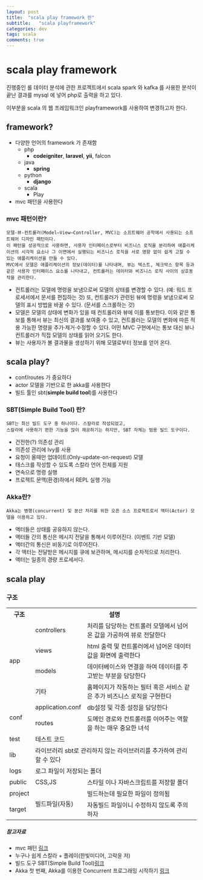 ```yaml
---
layout: post
title:  "scala play framework 란"
subtitle:   "scala playframework"
categories: dev
tags: scala
comments: true
---
```

# scala play framework

진행중인 롤 데이터 분석에 관한 프로젝트에서 scala spark 와 kafka 를 사용한 분석이 끝난 결과를 mysql 에 넣어 php로 출력을 하고 있다.

이부분을 scala 의 웹 프레임워크인 playframework를 사용하여 변경하고자 한다.


## framework?
* 다양한 언어의 framework 가 존재함
	* php
		- **codeigniter**, **laravel**, **yii**, falcon
	* java
		- **spring**
	* python
		- **django**
	* scala
		- Play
* mvc 패턴을 사용한다

### mvc 패턴이란?
```
모델-뷰-컨트롤러(Model–View–Controller, MVC)는 소프트웨어 공학에서 사용되는 소프트웨어 디자인 패턴이다.
이 패턴을 성공적으로 사용하면, 사용자 인터페이스로부터 비즈니스 로직을 분리하여 애플리케이션의 시각적 요소나 그 이면에서 실행되는 비즈니스 로직을 서로 영향 없이 쉽게 고칠 수 있는 애플리케이션을 만들 수 있다.
MVC에서 모델은 애플리케이션의 정보(데이터)를 나타내며, 뷰는 텍스트, 체크박스 항목 등과 같은 사용자 인터페이스 요소를 나타내고, 컨트롤러는 데이터와 비즈니스 로직 사이의 상호동작을 관리한다.
```
* 컨트롤러는 모델에 명령을 보냄으로써 모델의 상태를 변경할 수 있다. (예: 워드 프로세서에서 문서를 편집하는 것) 또, 컨트롤러가 관련된 뷰에 명령을 보냄으로써 모델의 표시 방법을 바꿀 수 있다. (문서를 스크롤하는 것)
* 모델은 모델의 상태에 변화가 있을 때 컨트롤러와 뷰에 이를 통보한다. 이와 같은 통보를 통해서 뷰는 최신의 결과를 보여줄 수 있고, 컨트롤러는 모델의 변화에 따른 적용 가능한 명령을 추가·제거·수정할 수 있다. 어떤 MVC 구현에서는 통보 대신 뷰나 컨트롤러가 직접 모델의 상태를 읽어 오기도 한다.
* 뷰는 사용자가 볼 결과물을 생성하기 위해 모델로부터 정보를 얻어 온다.

## scala play?

* conf/routes 가 중요하다
* actor 모델을 기반으로 한 akka를 사용한다
* 빌드 툴인 sbt(**simple build tool**)를 사용한다


### SBT(Simple Build Tool) 란?
```
SBT는 최신 빌드 도구 중 하나이다. 스칼라로 작성되었고,
스칼라에 사용하기 편한 기능을 많이 제공하기는 하지만, SBT 자체는 범용 빌드 도구이다.
```
* 건전한(?) 의존성 관리
* 의존성 관리에 Ivy를 사용
* 요청이 올때만 업데이트(Only-update-on-request) 모델
* 태스크를 작성할 수 있도록 스칼라 언어 전체를 지원
* 연속으로 명령 실행
* 프로젝트 문맥(환경)하에서 REPL 실행 가능

### Akka란?
```
Akka는 병행(concurrent) 및 분산 처리를 위한 오픈 소스 프로젝트로서 액터(Actor) 모델을 이용하고 있다.
```
* 액터들은 상태를 공유하지 않는다.
* 액터들 간의 통신은 메시지 전달을 통해서 이루어진다. (이벤트 기반 모델)
* 액터간의 통신은 비동기로 이루어진다.
* 각 액터는 전달받은 메시지를 큐에 보관하며, 메시지를 순차적으로 처리한다.
* 액터는 일종의 경량 프로세서다.


## scala play

### 구조
<table>
<tr>
<th>구조</th><th colspan='2'>설명</th>
<tr>
<tr>
<td rowspan='4'>app</td><td>controllers</td><td>처리를 담당하는 컨트롤러 모델에서 넘어온 값을 가공하여 뷰로 전달한다</td>
</tr>
<tr>
<td>views</td><td>html 출력 및 컨트롤러에서 넘어온 데이터 값을 화면에 출력한다</td>
</tr>

<tr>
<td>models</td><td>데이터베이스와 연결을 하여 데이터를 주고받는 부분을 담당한다</td>
</tr>
<tr>
<td>기타</td><td>홈페이지가 작동하는 필터 혹은 서비스 같은 추가 비즈니스 로직을 구현한다</td>
</tr>
<tr>
<td rowspan='2'>conf</td><td>application.conf</td><td>db설정 및 각종 설정을 담당한다</td>
</tr>
<tr>
<td>routes</td><td>도메인 경로와 컨트롤러를 이어주는 역할을 하는 매우 중요한 녀석</td>
</tr>
<tr>
<td>test</td><td colspan=2>테스트 코드</td>
</tr>
<tr>
<td>lib</td><td colspan=2>라이브러리 sbt로 관리하지 않는 라이브러리를 추가하여 관리 할 수 있다</td>
</tr>
<tr>
<td>logs</td><td colspan=2>로그 파일이 저장되는 폴더</td>
</tr>
<tr>
<td>public</td><td>CSS,JS</td><td>스타일 이나 자바스크립트를 저장할 폴더</td>
</tr>
<tr>
<td>project</td><td rowspan=2>빌드파일(자동)</td><td>빌드하는데 필요한 파일이 정의됨</td>
</tr>
<tr>
<td>target</td><td>자동빌드 파일이니 수정하지 않도록 주의하자</td>
</tr>
</table>

##### 참고자료
* mvc 패턴 [링크](https://ko.wikipedia.org/wiki/모델-뷰-컨트롤러)
* 누구나 쉽게 스칼라 + 플레이(한빛미디어, 고락윤 저)
* 빌드 도구 SBT(Simple Build Tool)[링크](https://twitter.github.io/scala_school/ko/sbt.html)
* Akka 첫 번째, Akka를 이용한 Concurrent 프로그래밍 시작하기 [링크](http://javacan.tistory.com/entry/akka-1-start)
